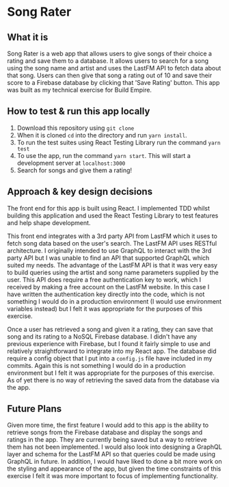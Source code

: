 # Song Rater

## What it is
Song Rater is a web app that allows users to give songs of their choice a rating and save them to a database. It allows users to search for a song using the song name and artist and uses the LastFM API to fetch data about that song. Users can then give that song a rating out of 10 and save their score to a Firebase database by clicking that 'Save Rating' button. This app was built as my technical exercise for Build Empire.

## How to test & run this app locally
1. Download this repository using `git clone`
2. When it is cloned `cd` into the directory and run `yarn install`.
3. To run the test suites using React Testing Library run the command `yarn test`
4. To use the app, run the command `yarn start`. This will start a development server at `localhost:3000`
5. Search for songs and give them a rating!

## Approach & key design decisions
The front end for this app is built using React. I implemented TDD whilst building this application and used the React Testing Library to test features and help shape development. 

This front end integrates with a 3rd party API from LastFM which it uses to fetch song data based on the user's search. The LastFM API uses RESTful architecture. I originally intended to use GraphQL to interact with the 3rd party API but I was unable to find an API that supported GraphQL which suited my needs. The advantage of the LastFM API is that it was very easy to build queries using the artist and song name parameters supplied by the user. This API does require a free authentication key to work, which I received by making a free account on the LastFM website. In this case I have written the authentication key directly into the code, which is not something I would do in a production environment (I would use environment variables instead) but I felt it was appropriate for the purposes of this exercise.

Once a user has retrieved a song and given it a rating, they can save that song and its rating to a NoSQL Firebase database. I didn't have any previous experience with Firebase, but I found it fairly simple to use and relatively straightforward to integrate into my React app. The database did require a config object that I put into a `config.js` file have included in my commits. Again this is not something I would do in a production environment but I felt it was appropriate for the purposes of this exercise. As of yet there is no way of retrieving the saved data from the database via the app.

## Future Plans
Given more time, the first feature I would add to this app is the ability to retrieve songs from the Firebase database and display the songs and ratings in the app. They are currently being saved but a way to retrieve them has not been implemented. I would also look into designing a GraphQL layer and schema for the LastFM API so that queries could be made using GraphQL in future. In addition, I would have liked to done a bit more work on the styling and appearance of the app, but given the time constraints of this exercise I felt it was more important to focus of implementing functionality.